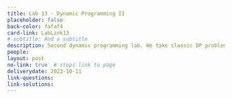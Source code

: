 ```yaml
---
title: Lab 13 - Dynamic Programming II
placeholder: false
back-color: fafaf4
card-link: LabLink13
# subtitle: And a subtitle
description: Second dynamic programming lab. We take classic DP problems and explain them in a new way. 
people:
layout: post
no-link: true  # stops link to page 
deliverydate: 2023-10-11
link-questions: 
link-solutions: 
---
```










